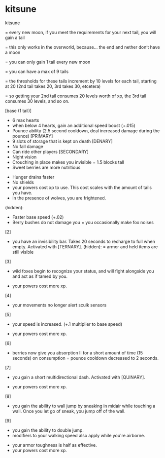 # kitsune

kitsune 

= every new moon, if you meet the requirements for your next tail, you will gain a tail

= this only works in the overworld, because… the end and nether don’t have a moon

= you can only gain 1 tail every new moon

= you can have a max of 9 tails

= the thresholds for these tails increment by 10 levels for each tail, starting at 20 (2nd tail takes 20, 3rd takes 30, etcetera)

= so getting your 2nd tail consumes 20 levels worth of xp, the 3rd tail consumes 30 levels, and so on.


[base (1 tail)]
+ 6 max hearts
+ when below 4 hearts, gain an additional speed boost (+.015)
+ Pounce ability (2.5 second cooldown, deal increased damage during the pounce) [PRIMARY]
+ 9 slots of storage that is kept on death [DENARY]
+ No fall damage
+ Can ride other players [SECONDARY]
+ Night vision
+ Crouching in place makes you invisible
= 1.5 blocks tall
+ Sweet berries are more nutritious
- Hunger drains faster
- No shields
- your powers cost xp to use. This cost scales with the amount of tails you have.
- in the presence of wolves, you are frightened.

(hidden):
+ Faster base speed (+.02)
+ Berry bushes do not damage you
= you occasionally make fox noises


[2]
+ you have an invisibility bar. Takes 20 seconds to recharge to full when empty. Activated with [TERNARY].
(hidden):
= armor and held items are still visible

[3]
+ wild foxes begin to recognize your status, and will fight alongside you and act as if tamed by you.
- your powers cost more xp.

[4]
+ your movements no longer alert sculk sensors


[5]
+ your speed is increased. (+.1 multiplier to base speed)
- your powers cost more xp.

[6]
+ berries now give you absorption II for a short amount of time (15 seconds) on consumption
= pounce cooldown decreased to 2 seconds.

[7]
+ you gain a short multidirectional dash. Activated with [QUINARY].
- your powers cost more xp.

[8]
+ you gain the ability to wall jump by sneaking in midair while touching a wall. Once you let go of sneak, you jump off of the wall.

[9]
+ you gain the ability to double jump.
+ modifiers to your walking speed also apply while you're airborne.
- your armor toughness is half as effective.
- your powers cost more xp.

